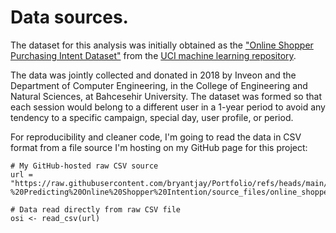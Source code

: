 # Data sources.

The dataset for this analysis was initially obtained as the ["Online Shopper Purchasing Intent Dataset"](https://archive.ics.uci.edu/dataset/468/online+shoppers+purchasing+intention+dataset) from the [UCI machine learning repository](https://archive.ics.uci.edu/).

The data was jointly collected and donated in 2018 by Inveon and the Department of Computer Engineering, in the College of Engineering and Natural Sciences, at Bahcesehir University. The dataset was formed so that each session would belong to a different user in a 1-year period to avoid any tendency to a specific campaign, special day, user profile, or period.

For reproducibility and cleaner code, I'm going to read the data in CSV format from a file source I'm hosting on my GitHub page for this project:

```{r data_import}
# My GitHub-hosted raw CSV source
url = "https://raw.githubusercontent.com/bryantjay/Portfolio/refs/heads/main/R%20-%20Predicting%20Online%20Shopper%20Intention/source_files/online_shoppers_intention.csv"

# Data read directly from raw CSV file
osi <- read_csv(url)
```
